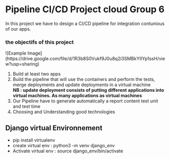 <h1> Pipeline CI/CD Project cloud Group 6 </h1>
<p>In this project we have to design a CI/CD pipeline for integration contunious of our apps. <br>
  <h3> the objectifs of this project </h3>
  ![Example Image](https://drive.google.com/file/d/1R3b8S0Vukf9J0u8q2i3SMBkYIIYp1ssH/view?usp=sharing)
 
  <ol> 
     <li>Build at least two apps  </li>
    <li> Build the pipeline that will use the containers and perform the tests, merge deployments and update deployments in a virtual machine  <br> <strong> NB : update deployment consists of putting different applications into virtual machines. As many applications as virtual machines</strong> </li>
     <li>Our Pipeline have to generate automatically a report content test unit and test time </li>
     <li> Choosing and Understanding good technologies </li>
  </ol>
</p>

<h2> Django virtual Environnement </h2>
<p>
  <ul>
    <li>pip install virtualenv</li>
    <li> create virtual env : python3 -m venv django_env </li>
    <li> Activate virtual env : source django_env/bin/activate </li>
  </ul>
</p>
